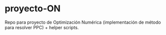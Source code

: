 # proyecto-ON

Repo para proyecto de Optimización Numérica (implementación de método 
para resolver PPC) + helper scripts.
